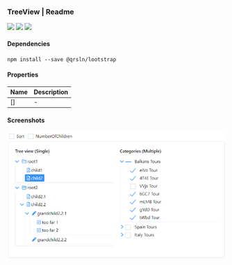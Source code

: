 ### TreeView | Readme

[![](https://img.shields.io/badge/Main-readme-white?style=for-the-badge)](../../readme.md)
[![](https://img.shields.io/badge/usage-orange?style=for-the-badge)](usage.md)
[![](https://img.shields.io/badge/Demo-blue?style=for-the-badge)](https://krsln.github.io/Showcase/LootBox/TreeView)

#### Dependencies

```shell
npm install --save @qrsln/lootstrap
```

#### Properties

| Name | Description |
|------|-------------|
| []   | -           |

#### Screenshots
![](../../../../Images/LootBox/TreeView_2022-01-29.png "TreeView")  

